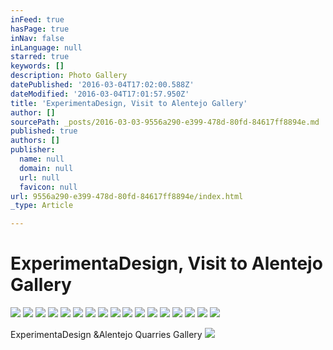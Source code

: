 ```yaml
---
inFeed: true
hasPage: true
inNav: false
inLanguage: null
starred: true
keywords: []
description: Photo Gallery
datePublished: '2016-03-04T17:02:00.588Z'
dateModified: '2016-03-04T17:01:57.950Z'
title: 'ExperimentaDesign, Visit to Alentejo Gallery'
author: []
sourcePath: _posts/2016-03-03-9556a290-e399-478d-80fd-84617ff8894e.md
published: true
authors: []
publisher:
  name: null
  domain: null
  url: null
  favicon: null
url: 9556a290-e399-478d-80fd-84617ff8894e/index.html
_type: Article

---
```

# ExperimentaDesign, Visit to Alentejo Gallery
![](https://the-grid-user-content.s3-us-west-2.amazonaws.com/e3b97782-44c3-46c5-b21d-e7cbcbdc7654.jpg)
![](https://the-grid-user-content.s3-us-west-2.amazonaws.com/a293b7e1-1e16-4ebf-a765-adf6441ccbd3.jpg)
![](https://the-grid-user-content.s3-us-west-2.amazonaws.com/00826b23-9e55-485a-a6fe-648df21cc8af.jpg)
![](https://the-grid-user-content.s3-us-west-2.amazonaws.com/540ae39c-8849-4b81-b56c-7a473a2ab339.jpg)
![](https://the-grid-user-content.s3-us-west-2.amazonaws.com/9f447302-3d7a-44c6-95d8-0732b62d72a2.jpg)
![](https://the-grid-user-content.s3-us-west-2.amazonaws.com/4850f363-09ee-4b18-8852-8b1908801a28.jpg)
![](https://the-grid-user-content.s3-us-west-2.amazonaws.com/925852cb-7030-4f95-86cd-4aa8e0128458.jpg)
![](https://the-grid-user-content.s3-us-west-2.amazonaws.com/c28e7326-5d84-47df-bf97-2cab31179c8c.jpg)
![](https://the-grid-user-content.s3-us-west-2.amazonaws.com/f797e090-ff35-47ad-a715-ccd6486cb56c.jpg)
![](https://the-grid-user-content.s3-us-west-2.amazonaws.com/bfd4c134-dfe5-443e-a4e8-87508b87d787.jpg)
![](https://the-grid-user-content.s3-us-west-2.amazonaws.com/ceeb8dfb-fd1f-41ba-8eda-ffa2373a34a9.jpg)
![](https://the-grid-user-content.s3-us-west-2.amazonaws.com/795597a4-3335-44a6-a0c5-aea178b2e118.jpg)
![](https://the-grid-user-content.s3-us-west-2.amazonaws.com/a5b52690-9b3f-4795-9698-f0592cfcecd8.jpg)
![](https://the-grid-user-content.s3-us-west-2.amazonaws.com/5efeb5c0-85cd-4c45-8ddf-a28a9be6f2bc.jpg)
![](https://the-grid-user-content.s3-us-west-2.amazonaws.com/6d3675da-7f41-42dc-8b5b-cc47c86ca525.jpg)
![](https://the-grid-user-content.s3-us-west-2.amazonaws.com/bc5f1f24-c960-48f5-899e-8267c6cbcd9f.jpg)
![](https://the-grid-user-content.s3-us-west-2.amazonaws.com/5a13517a-0102-40b4-8669-78b90c39356d.jpg)

ExperimentaDesign &Alentejo Quarries Gallery
![](https://the-grid-user-content.s3-us-west-2.amazonaws.com/fe3bf88c-8757-4622-a5d8-3802e9c5be51.jpg)